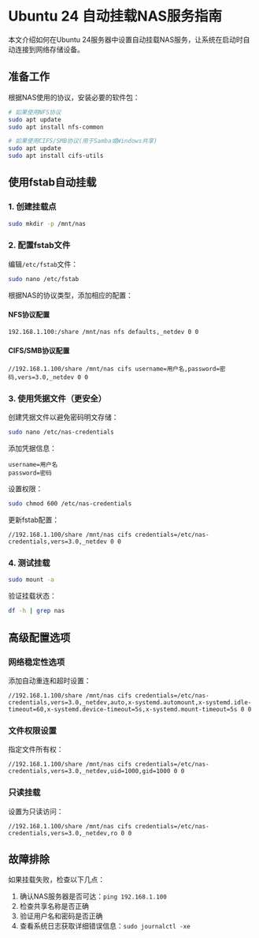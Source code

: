 # Ubuntu 24 自动挂载NAS服务指南

本文介绍如何在Ubuntu 24服务器中设置自动挂载NAS服务，让系统在启动时自动连接到网络存储设备。

## 准备工作

根据NAS使用的协议，安装必要的软件包：

```bash
# 如果使用NFS协议
sudo apt update
sudo apt install nfs-common

# 如果使用CIFS/SMB协议(用于Samba或Windows共享)
sudo apt update
sudo apt install cifs-utils
```

## 使用fstab自动挂载

### 1. 创建挂载点

```bash
sudo mkdir -p /mnt/nas
```

### 2. 配置fstab文件

编辑`/etc/fstab`文件：

```bash
sudo nano /etc/fstab
```

根据NAS的协议类型，添加相应的配置：

#### NFS协议配置

```
192.168.1.100:/share /mnt/nas nfs defaults,_netdev 0 0
```

#### CIFS/SMB协议配置

```
//192.168.1.100/share /mnt/nas cifs username=用户名,password=密码,vers=3.0,_netdev 0 0
```

### 3. 使用凭据文件（更安全）

创建凭据文件以避免密码明文存储：

```bash
sudo nano /etc/nas-credentials
```

添加凭据信息：
```
username=用户名
password=密码
```

设置权限：
```bash
sudo chmod 600 /etc/nas-credentials
```

更新fstab配置：
```
//192.168.1.100/share /mnt/nas cifs credentials=/etc/nas-credentials,vers=3.0,_netdev 0 0
```

### 4. 测试挂载

```bash
sudo mount -a
```

验证挂载状态：
```bash
df -h | grep nas
```

## 高级配置选项

### 网络稳定性选项

添加自动重连和超时设置：

```
//192.168.1.100/share /mnt/nas cifs credentials=/etc/nas-credentials,vers=3.0,_netdev,auto,x-systemd.automount,x-systemd.idle-timeout=60,x-systemd.device-timeout=5s,x-systemd.mount-timeout=5s 0 0
```

### 文件权限设置

指定文件所有权：

```
//192.168.1.100/share /mnt/nas cifs credentials=/etc/nas-credentials,vers=3.0,_netdev,uid=1000,gid=1000 0 0
```

### 只读挂载

设置为只读访问：

```
//192.168.1.100/share /mnt/nas cifs credentials=/etc/nas-credentials,vers=3.0,_netdev,ro 0 0
```

## 故障排除

如果挂载失败，检查以下几点：

1. 确认NAS服务器是否可达：`ping 192.168.1.100`
2. 检查共享名称是否正确
3. 验证用户名和密码是否正确
4. 查看系统日志获取详细错误信息：`sudo journalctl -xe`
